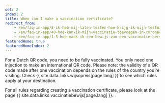 ```yaml
---
set: 2
index: 2
title: When can I make a vaccination certificate?
redirect_from: 
    - /en/faq-in-app/8-ik-heb-mij-laten-testen-hoe-krijg-ik-mijn-testuitslag
    - /en/faq-in-app/40-hoe-kan-ik-mijn-vaccinatie-toevoegen-in-coronacheck
    - /en/faq-in-app/1-5-hoe-maak-ik-een-bewijs-van-een-vaccinatie-herstel-of-testuitslag
featuredHome: true
featuredHomeIndex: 2
---
```

For a Dutch QR code, you need to be fully vaccinated. You only need one injection to make an international QR code. Please note: the validity of a QR code made after one vaccination depends on the rules of the country you’re visiting. Check {{ site.data.links.wijsopreis[page.lang] }} to see which rules apply at your destination. 

For all rules regarding creating a vaccination certificate, please look at the page {{ site.data.links.vaccinatiebewijs[page.lang] }}. .
